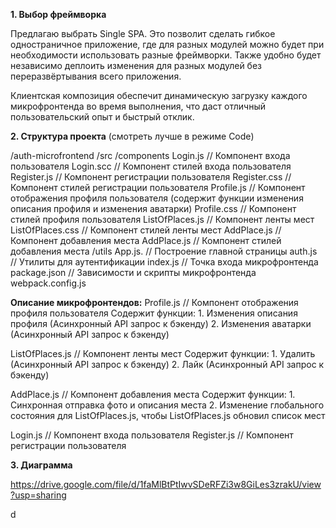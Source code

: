 **1. Выбор фреймворка**

Предлагаю выбрать Single SPA. Это позволит сделать гибкое одностраничное приложение, где для разных модулей можно будет при необходимости использовать разные фреймворки. Также удобно будет независимо деплоить изменения для разных модулей без переразвёртывания всего приложения.

Клиентская композиция обеспечит динамическую загрузку каждого микрофронтенда во время выполнения, что даст отличный пользовательский опыт и быстрый отклик.

**2. Структура проекта** (смотреть лучше в режиме Code)

/auth-microfrontend
  /src
    /components
	Login.js			// Компонент входа пользователя
	Login.scc		// Компонент стилей входа пользователя
	Register.js     	      	// Компонент регистрации пользователя
	Register.css           // Компонент стилей регистрации пользователя
	Profile.js			// Компонент отображения профиля пользователя (содержит функции изменения описания профиля и изменения аватарки)
	Profile.css		// Компонент стилей профиля пользователя 
	ListOfPlaces.js 	// Компонент ленты мест
	ListOfPlaces.css 	// Компонент стилей ленты мест
	AddPlace.js 		// Компонент добавления места
	AddPlace.js 		// Компонент стилей добавления места
    /utils
	App.js. 			// Построение главной страницы
	auth.js           		// Утилиты для аутентификации
	index.js                 	// Точка входа микрофронтенда
  package.json              // Зависимости и скрипты микрофронтенда
  webpack.config.js

 

**Описание микрофронтендов:**
Profile.js			// Компонент отображения профиля пользователя 		Содержит функции:
    1. Изменения описания профиля (Асинхронный API запрос к бэкенду)
    2. Изменения аватарки (Асинхронный API запрос к бэкенду)

ListOfPlaces.js	// Компонент ленты мест
	Содержит функции:
    1. Удалить (Асинхронный API запрос к бэкенду)
    2. Лайк (Асинхронный API запрос к бэкенду)
	
AddPlace.js		// Компонент добавления места
	Содержит функции:
    1. Синхронная отправка фото и описания места
    2. Изменение глобального состояния для ListOfPlaces.js, чтобы ListOfPlaces.js обновил список мест

Login.js			// Компонент входа пользователя
Register.js		// Компонент регистрации пользователя


**3. Диаграмма**

https://drive.google.com/file/d/1faMlBtPtIwvSDeRFZi3w8GiLes3zrakU/view?usp=sharing

d

 
